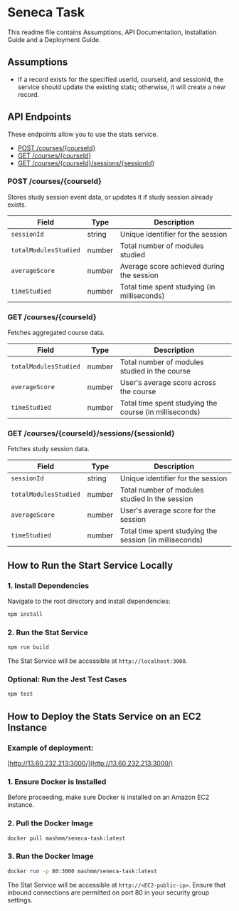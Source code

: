 # Seneca Task
This readme file contains Assumptions, API Documentation, Installation Guide and a Deployment Guide.
## Assumptions
- If a record exists for the specified userId, courseId, and sessionId, the service should update the existing stats; otherwise, it will create a new record.

## API Endpoints
These endpoints allow you to use the stats service.

- [POST /courses/{courseId}](#post-coursescourseid)
- [GET /courses/{courseId}](#get-coursescourseid)
- [GET /courses/{courseId}/sessions/{sessionId}](#get-coursescourseidsessionssessionid)

### POST /courses/{courseId}
Stores study session event data, or updates it if study session already exists.

| Field                       | Type   | Description                                 |
|-----------------------------|--------|---------------------------------------------|
| `sessionId`                 | string | Unique identifier for the session           |
| `totalModulesStudied`       | number | Total number of modules studied             |
| `averageScore`              | number | Average score achieved during the session   |
| `timeStudied`               | number | Total time spent studying (in milliseconds) |

### GET /courses/{courseId}
Fetches aggregated course data.

| Field                       | Type   | Description                                 |
|-----------------------------|--------|---------------------------------------------|
| `totalModulesStudied`       | number | Total number of modules studied in the course |
| `averageScore`              | number | User's average score across the course     |
| `timeStudied`               | number | Total time spent studying the course (in milliseconds) |

### GET /courses/{courseId}/sessions/{sessionId}
Fetches study session data.

| Field                       | Type   | Description                                 |
|-----------------------------|--------|---------------------------------------------|
| `sessionId`                 | string | Unique identifier for the session           |
| `totalModulesStudied`       | number | Total number of modules studied in the session |
| `averageScore`              | number | User's average score for the session       |
| `timeStudied`               | number | Total time spent studying the session (in milliseconds) |



## How to Run the Start Service Locally
### 1. Install Dependencies

Navigate to the root directory and install dependencies:

```bash
npm install
```

### 2. Run the Stat Service

```bash
npm run build
```
The Stat Service will be accessible at `http://localhost:3000`.

### Optional: Run the Jest Test Cases

```bash
npm test
```

## How to Deploy the Stats Service on an EC2 Instance

### Example of deployment:
[http://13.60.232.213:3000/](http://13.60.232.213:3000/)

###  1. Ensure Docker is Installed

Before proceeding, make sure Docker is installed on an Amazon EC2 instance. 

### 2. Pull the Docker Image

```bash
docker pull mashmm/seneca-task:latest
```

### 3. Run the Docker Image

```bash
docker run -p 80:3000 mashmm/seneca-task:latest
```
The Stat Service will be accessible at `http://<EC2-public-ip>`. Ensure that inbound connections are permitted on port 80 in your security group settings.
